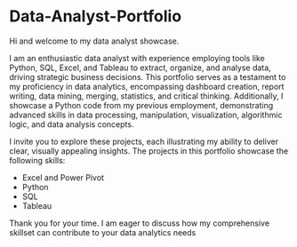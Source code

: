 # Data-Analyst-Portfolio

Hi and welcome to my data analyst showcase.

I am an enthusiastic data analyst with experience employing tools like Python, SQL, Excel, and Tableau to extract, organize, and analyse data, driving strategic business decisions. This portfolio serves as a testament to my proficiency in data analytics, encompassing dashboard creation, report writing, data mining, merging, statistics, and critical thinking. Additionally, I showcase a Python code from my previous employment, demonstrating advanced skills in data processing, manipulation, visualization, algorithmic logic, and data analysis concepts.

I invite you to explore these projects, each illustrating my ability to deliver clear, visually appealing insights. The projects in this portfolio showcase the following skills:
-	Excel and Power Pivot
-	Python
-	SQL
-	Tableau

Thank you for your time. I am eager to discuss how my comprehensive skillset can contribute to your data analytics needs

